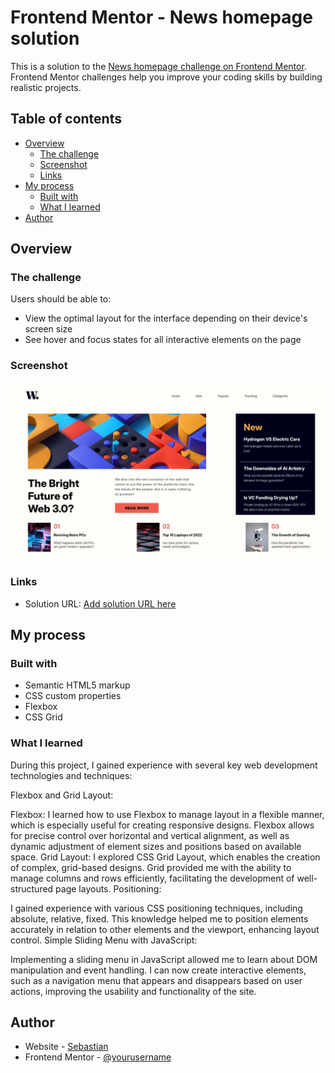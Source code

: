# Frontend Mentor - News homepage solution

This is a solution to the [News homepage challenge on Frontend Mentor](https://www.frontendmentor.io/challenges/news-homepage-H6SWTa1MFl). Frontend Mentor challenges help you improve your coding skills by building realistic projects.

## Table of contents

- [Overview](#overview)
  - [The challenge](#the-challenge)
  - [Screenshot](#screenshot)
  - [Links](#links)
- [My process](#my-process)
  - [Built with](#built-with)
  - [What I learned](#what-i-learned)
- [Author](#author)

## Overview

### The challenge

Users should be able to:

- View the optimal layout for the interface depending on their device's screen size
- See hover and focus states for all interactive elements on the page

### Screenshot

![Screenshot solution](./assets/images/screenshot.JPG)

### Links

- Solution URL: [Add solution URL here](https://sebastianjast.github.io/News-homepage-main/)

## My process

### Built with

- Semantic HTML5 markup
- CSS custom properties
- Flexbox
- CSS Grid

### What I learned

During this project, I gained experience with several key web development technologies and techniques:

Flexbox and Grid Layout:

Flexbox: I learned how to use Flexbox to manage layout in a flexible manner, which is especially useful for creating responsive designs. Flexbox allows for precise control over horizontal and vertical alignment, as well as dynamic adjustment of element sizes and positions based on available space.
Grid Layout: I explored CSS Grid Layout, which enables the creation of complex, grid-based designs. Grid provided me with the ability to manage columns and rows efficiently, facilitating the development of well-structured page layouts.
Positioning:

I gained experience with various CSS positioning techniques, including absolute, relative, fixed. This knowledge helped me to position elements accurately in relation to other elements and the viewport, enhancing layout control.
Simple Sliding Menu with JavaScript:

Implementing a sliding menu in JavaScript allowed me to learn about DOM manipulation and event handling. I can now create interactive elements, such as a navigation menu that appears and disappears based on user actions, improving the usability and functionality of the site.

## Author

- Website - [Sebastian](--)
- Frontend Mentor - [@yourusername](https://www.frontendmentor.io/profile/SebastianJast)
